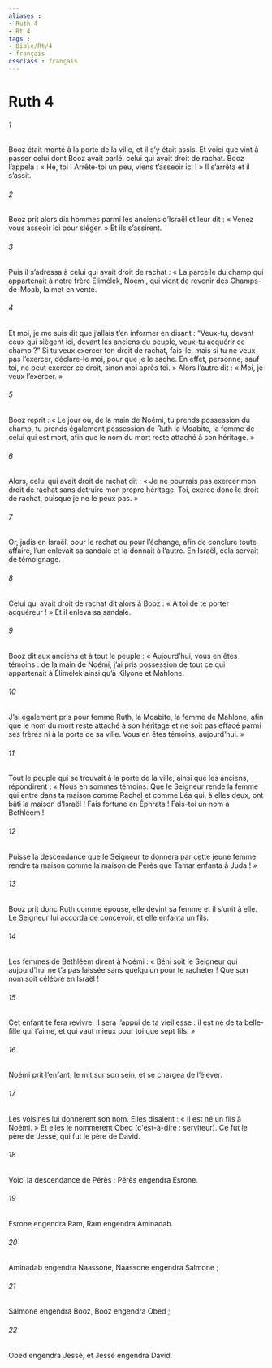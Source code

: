 ```yaml
---
aliases : 
- Ruth 4
- Rt 4
tags : 
- Bible/Rt/4
- français
cssclass : français
---
```


# Ruth 4

###### 1
Booz était monté à la porte de la ville, et il s’y était assis. Et voici que vint à passer celui dont Booz avait parlé, celui qui avait droit de rachat. Booz l’appela : « Hé, toi ! Arrête-toi un peu, viens t’asseoir ici ! » Il s’arrêta et il s’assit.
###### 2
Booz prit alors dix hommes parmi les anciens d’Israël et leur dit : « Venez vous asseoir ici pour siéger. » Et ils s’assirent.
###### 3
Puis il s’adressa à celui qui avait droit de rachat : « La parcelle du champ qui appartenait à notre frère Élimélek, Noémi, qui vient de revenir des Champs-de-Moab, la met en vente.
###### 4
Et moi, je me suis dit que j’allais t’en informer en disant : “Veux-tu, devant ceux qui siègent ici, devant les anciens du peuple, veux-tu acquérir ce champ ?” Si tu veux exercer ton droit de rachat, fais-le, mais si tu ne veux pas l’exercer, déclare-le moi, pour que je le sache. En effet, personne, sauf toi, ne peut exercer ce droit, sinon moi après toi. » Alors l’autre dit : « Moi, je veux l’exercer. »
###### 5
Booz reprit : « Le jour où, de la main de Noémi, tu prends possession du champ, tu prends également possession de Ruth la Moabite, la femme de celui qui est mort, afin que le nom du mort reste attaché à son héritage. »
###### 6
Alors, celui qui avait droit de rachat dit : « Je ne pourrais pas exercer mon droit de rachat sans détruire mon propre héritage. Toi, exerce donc le droit de rachat, puisque je ne le peux pas. »
###### 7
Or, jadis en Israël, pour le rachat ou pour l’échange, afin de conclure toute affaire, l’un enlevait sa sandale et la donnait à l’autre. En Israël, cela servait de témoignage.
###### 8
Celui qui avait droit de rachat dit alors à Booz : « À toi de te porter acquéreur ! » Et il enleva sa sandale.
###### 9
Booz dit aux anciens et à tout le peuple : « Aujourd’hui, vous en êtes témoins : de la main de Noémi, j’ai pris possession de tout ce qui appartenait à Élimélek ainsi qu’à Kilyone et Mahlone.
###### 10
J’ai également pris pour femme Ruth, la Moabite, la femme de Mahlone, afin que le nom du mort reste attaché à son héritage et ne soit pas effacé parmi ses frères ni à la porte de sa ville. Vous en êtes témoins, aujourd’hui. »
###### 11
Tout le peuple qui se trouvait à la porte de la ville, ainsi que les anciens, répondirent : « Nous en sommes témoins. Que le Seigneur rende la femme qui entre dans ta maison comme Rachel et comme Léa qui, à elles deux, ont bâti la maison d’Israël !
Fais fortune en Éphrata !
Fais-toi un nom à Bethléem !
###### 12
Puisse la descendance que le Seigneur te donnera par cette jeune femme rendre ta maison comme la maison de Pérès que Tamar enfanta à Juda ! »
###### 13
Booz prit donc Ruth comme épouse, elle devint sa femme et il s’unit à elle. Le Seigneur lui accorda de concevoir, et elle enfanta un fils.
###### 14
Les femmes de Bethléem dirent à Noémi : « Béni soit le Seigneur qui aujourd’hui ne t’a pas laissée sans quelqu’un pour te racheter ! Que son nom soit célébré en Israël !
###### 15
Cet enfant te fera revivre, il sera l’appui de ta vieillesse : il est né de ta belle-fille qui t’aime, et qui vaut mieux pour toi que sept fils. »
###### 16
Noémi prit l’enfant, le mit sur son sein, et se chargea de l’élever.
###### 17
Les voisines lui donnèrent son nom. Elles disaient : « Il est né un fils à Noémi. » Et elles le nommèrent Obed (c'est-à-dire : serviteur). Ce fut le père de Jessé, qui fut le père de David.
###### 18
Voici la descendance de Pérès :
Pérès engendra Esrone.
###### 19
Esrone engendra Ram,
Ram engendra Aminadab.
###### 20
Aminadab engendra Naassone,
Naassone engendra Salmone ;
###### 21
Salmone engendra Booz,
Booz engendra Obed ;
###### 22
Obed engendra Jessé,
et Jessé engendra David.
